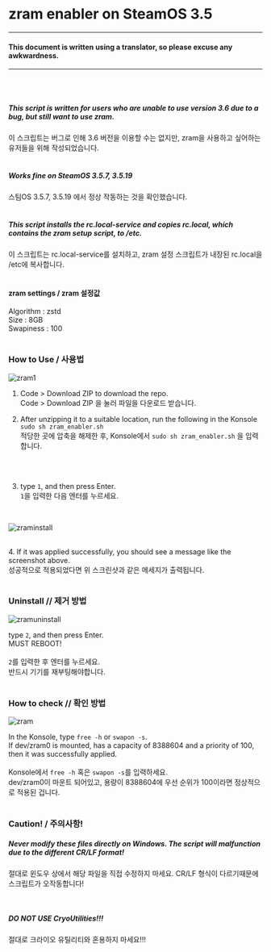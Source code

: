 # zram enabler on SteamOS 3.5
---------
#### This document is written using a translator, so please excuse any awkwardness.
---------
<br/><br/>
##### This script is written for users who are unable to use version 3.6 due to a bug, but still want to use zram.<br/>
이 스크립트는 버그로 인해 3.6 버전을 이용할 수는 없지만, zram을 사용하고 싶어하는 유저들을 위해 작성되었습니다.<br/>
<br/>
##### Works fine on SteamOS 3.5.7, 3.5.19 <br/>
스팀OS 3.5.7, 3.5.19 에서 정상 작동하는 것을 확인했습니다.<br/>
<br/>
##### This script installs the rc.local-service and copies rc.local, which contains the zram setup script, to /etc.<br/>
이 스크립트는 rc.local-service를 설치하고, zram 설정 스크립트가 내장된 rc.local을 /etc에 복사합니다.<br/>
<br/>
#### zram settings / zram 설정값 <br/>
Algorithm : zstd <br/>
Size : 8GB <br/>
Swapiness : 100 <br/>
<br/>
### How to Use / 사용법

![zram1](https://github.com/cinornu/zramonsteam35/assets/55832850/1c72d5ae-8e04-426f-ae76-27541a9c99d2)

1. Code > Download ZIP to download the repo.<br/>
   Code > Download ZIP 을 눌러 파일을 다운로드 받습니다.<br/>

2. After unzipping it to a suitable location, run the following in the Konsole ``` sudo sh zram_enabler.sh ``` <br/>
   적당한 곳에 압축을 해제한 후, Konsole에서 ``` sudo sh zram_enabler.sh ``` 을 입력합니다.<br/>
<br/>

<br/> 

3. type ```1```, and then press Enter. <br/> 
   ```1```을 입력한 다음 엔터를 누르세요. <br/> 

<br/>

![zraminstall](https://github.com/cinornu/zramonsteam35/assets/55832850/beca6714-10fd-416a-b6d4-4f37fba3381a)

<br/>
4. If it was applied successfully, you should see a message like the screenshot above.<br/>
   성공적으로 적용되었다면 위 스크린샷과 같은 메세지가 출력됩니다.<br/>
<br/>

### Uninstall // 제거 방법

![zramuninstall](https://github.com/cinornu/zramonsteam35/assets/55832850/5b0c412f-d63d-460c-99af-39332b79434e)

type ```2```, and then press Enter. <br/>
MUST REBOOT!<br/>
<br/>
```2```를 입력한 후 엔터를 누르세요.<br/>
반드시 기기를 재부팅해야합니다.<br/>
<br/>

### How to check // 확인 방법

![zram](https://github.com/cinornu/zramonsteam35/assets/55832850/f81f1ce3-50d3-4784-ad9e-7038cda8c49a)

In the Konsole, type ```free -h``` or ```swapon -s```. <br/>
If dev/zram0 is mounted, has a capacity of 8388604 and a priority of 100, then it was successfully applied. <br/>
<br/>
Konsole에서 ```free -h``` 혹은 ```swapon -s```를 입력하세요. <br/>
dev/zram0이 마운트 되어있고, 용량이 8388604에 우선 순위가 100이라면 정상적으로 적용된 겁니다. <br/>
<br/>

### Caution! / 주의사항!

##### Never modify these files directly on Windows. The script will malfunction due to the different CR/LF format! <br/>
절대로 윈도우 상에서 해당 파일을 직접 수정하지 마세요. CR/LF 형식이 다르기때문에 스크립트가 오작동합니다! <br/>

<br/>

##### DO NOT USE CryoUtilities!!! <br/>
절대로 크라이오 유틸리티와 혼용하지 마세요!!!
